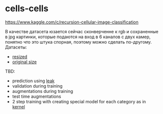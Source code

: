 # cells-cells
https://www.kaggle.com/c/recursion-cellular-image-classification

В качестве датасета юзается сейчас сконверченне к rgb и сохраненные в jpg картинки, которые подаются на вход в 6 каналов с двух камер, понятно что это штука спорная, поэтому можно сделать по-другому.
Датасеты:
 * [resized](https://www.kaggle.com/olegdesh/cellsresized)
 * [original size](https://www.kaggle.com/olegdesh/cellsjpg)


TBD:
* prediction using [leak](https://www.kaggle.com/zaharch/keras-model-boosted-with-plates-leak)
* validation during training
* augmentations during training
* test time augmentations
* 2 step training with creating special model for each category as in [kernel](https://www.kaggle.com/xhlulu/recursion-2-headed-efficientnet-2-stage-training)
